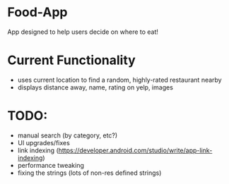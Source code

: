 # Food-App
App designed to help users decide on where to eat!

# Current Functionality
- uses current location to find a random, highly-rated restaurant nearby
- displays distance away, name, rating on yelp, images

# TODO:
- manual search (by category, etc?)
- UI upgrades/fixes
- link indexing (https://developer.android.com/studio/write/app-link-indexing)
- performance tweaking
- fixing the strings (lots of non-res defined strings)
